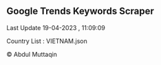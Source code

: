

## Google Trends Keywords Scraper 
 
Last Update 19-04-2023 , 11:09:09

Country List :
VIETNAM.json



© Abdul Muttaqin 
